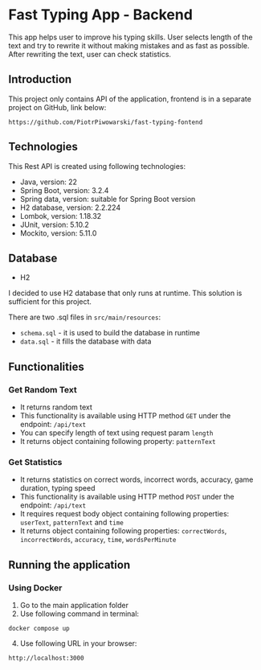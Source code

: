 # Fast Typing App - Backend
This app helps user to improve his typing skills. User selects length of the text and try to rewrite it without making mistakes
and as fast as possible. After rewriting the text, user can check statistics.

## Introduction
This project only contains API of the application, frontend is in a separate project on GitHub, link below:

```
https://github.com/PiotrPiwowarski/fast-typing-fontend
```

## Technologies
This Rest API is created using following technologies:
* Java, version: 22
* Spring Boot, version: 3.2.4
* Spring data, version: suitable for Spring Boot version
* H2 database, version: 2.2.224
* Lombok, version: 1.18.32
* JUnit, version: 5.10.2
* Mockito, version: 5.11.0

## Database
* H2

I decided to use H2 database that only runs at runtime. This solution is sufficient for this project.

There are two .sql files in `src/main/resources`:
* `schema.sql` - it is used to build the database in runtime
* `data.sql` - it fills the database with data

## Functionalities
### Get Random Text
* It returns random text
* This functionality is available using HTTP method `GET` under the endpoint: `/api/text`
* You can specify length of text using request param `length` 
* It returns object containing following property: `patternText` 

### Get Statistics
* It returns statistics on correct words, incorrect words, accuracy, game duration, typing speed
* This functionality is available using HTTP method `POST` under the endpoint: `/api/text`
* It requires request body object containing following properties:  `userText`, `patternText` and `time`
* It returns object containing following properties: `correctWords`, `incorrectWords`, `accuracy`, `time`, `wordsPerMinute`

## Running the application
### Using Docker
1. Go to the main application folder 
2. Use following command in terminal:

```
docker compose up
```

4. Use following URL in your browser:

```
http://localhost:3000
```
